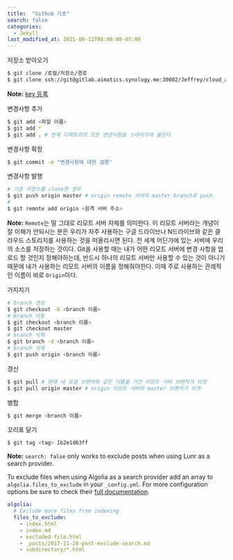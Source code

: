 ```yaml
---
title:  "Github 기초"
search: false
categories: 
  - Jekyll
last_modified_at: 2021-08-12T08:06:00-05:00
---
```


저장소 받아오기

```bash
$ git clone /로컬/저장소/경로
$ git clone ssh://git@gitlab.aimatics.synology.me:30002/Jeffrey/cloud_ai.git
```

**Note:** [key 등록](http://gitlab.aimatics.synology.me/-/profile/keys)

변경사항 추가

```bash
$ git add <파일 이름>
$ git add *
$ git add . # 현재 디렉토리의 모든 변경사항을 스테이지에 올린다
```

변경사항 확정

```bash
$ git commit -m "변경사항에 대한 설명"
```

변경사항 발행

```bash
# 기존 저장소를 clone한 경우 
$ git push origin master # origin remote 서버의 master branch로 push
# 
$ git remote add origin <원격 서버 주소>
```
**Note:** `Remote`는 말 그대로 리모트 서버 자체를 의미한다. 이 리모트 서버라는 개념이 잘 이해가 안되시는 분은 우리가 자주 사용하는 구글 드라이브나 N드라이브와 같은 클라우드 스토리지를 사용하는 것을 떠올리시면 된다. 전 세계 어딘가에 있는 서버에 우리의 소스를 저장하는 것이다.
Git을 사용할 때는 내가 어떤 리모트 서버에 변경 사항을 업로드 할 것인지 정해야하는데, 반드시 하나의 리모트 서버만 사용할 수 있는 것이 아니기 때문에 내가 사용하는 리모트 서버의 이름을 정해줘야한다. 이때 주로 사용하는 관례적인 이름이 바로 `Origin`이다.

가지치기

```bash
# branch 생성
$ git checkout -b <branch 이름>
# branch 이동
$ git checkout <branch 이름>
$ git checkout master
# branch 삭제
$ git branch -d <branch 이름>
# branch 삭제
$ git push origin <branch 이름>
```

갱신

```bash
$ git pull # 현재 내 로컬 브랜치와 같은 이름을 가진 리모트 서버 브랜치가 타겟
$ git pull origin master # origin 리모트 서버의 master 브랜치가 타겟
```

병합

```bash
$ git merge <branch 이름>
```

꼬리표 달기

```bash
$ git tag <tag> 1b2e1d63ff
```

**Note:** `search: false` only works to exclude posts when using Lunr as a search provider.


To exclude files when using Algolia as a search provider add an array to `algolia.files_to_exclude` in your `_config.yml`. For more configuration options be sure to check their [full documentation](https://community.algolia.com/jekyll-algolia/options.html).

```yaml
algolia:
  # Exclude more files from indexing
  files_to_exclude:
    - index.html
    - index.md
    - excluded-file.html
    - _posts/2017-11-28-post-exclude-search.md
    - subdirectory/*.html
```
